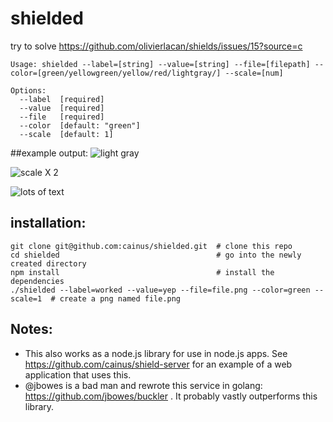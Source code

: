 shielded
========

try to solve https://github.com/olivierlacan/shields/issues/15?source=c 


```
Usage: shielded --label=[string] --value=[string] --file=[filepath] --color=[green/yellowgreen/yellow/red/lightgray/] --scale=[num]

Options:
  --label  [required]
  --value  [required]
  --file   [required]
  --color  [default: "green"]
  --scale  [default: 1]

```

##example output:
![light gray](https://raw.github.com/cainus/shielded/master/examples/lightgray.png)

![scale X 2](https://raw.github.com/cainus/shielded/master/examples/scale2.png)

![lots of text](https://raw.github.com/cainus/shielded/master/examples/long.png)


## installation:
```shell
git clone git@github.com:cainus/shielded.git  # clone this repo
cd shielded                                   # go into the newly created directory
npm install                                   # install the dependencies
./shielded --label=worked --value=yep --file=file.png --color=green --scale=1  # create a png named file.png
```

## Notes:
* This also works as a node.js library for use in node.js apps.  See https://github.com/cainus/shield-server for an example of a web application that uses this.
* @jbowes is a bad man and rewrote this service in golang:  https://github.com/jbowes/buckler .  It probably vastly outperforms this library.
